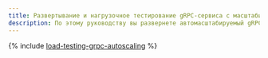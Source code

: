 ```yaml
---
title: Развертывание и нагрузочное тестирование gRPC-сервиса с масштабированием в {{ managed-k8s-full-name }}
description: По этому руководству вы развернете автомасштабируемый gRPC-сервис в кластере {{ k8s }} с помощью Ingress-контроллера {{ alb-full-name }} и проведете нагрузочное тестирование сервиса.
---
```


{% include [load-testing-grpc-autoscaling](../../_tutorials/dev/load-testing-grpc-autoscaling.md) %}
